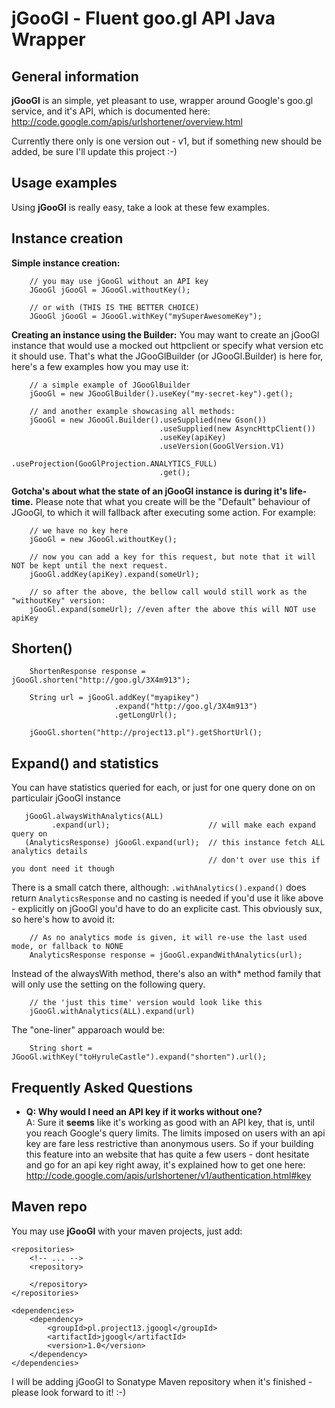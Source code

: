 jGooGl - Fluent goo.gl API Java Wrapper
=======================================
General information
-------------------
**jGooGl** is an simple, yet pleasant to use, wrapper around Google's goo.gl service, and it's API,
which is documented here: http://code.google.com/apis/urlshortener/overview.html

Currently there only is one version out - v1, but if something new should be added, be sure I'll update this project :-)

Usage examples
--------------
Using **jGooGl** is really easy, take a look at these few examples.

Instance creation
--------------
**Simple instance creation:**

        // you may use jGooGl without an API key
        JGooGl jGooGl = JGooGl.withoutKey();

        // or with (THIS IS THE BETTER CHOICE)
        JGooGl jGooGl = JGooGl.withKey("mySuperAwesomeKey");

**Creating an instance using the Builder:**
You may want to create an jGooGl instance that would use a mocked out httpclient or specify what version etc it should use.
That's what the JGooGlBuilder (or JGooGl.Builder) is here for, here's a few examples how you may use it:

        // a simple example of JGooGlBuilder
        jGooGl = new JGooGlBuilder().useKey("my-secret-key").get();

        // and another example showcasing all methods:
        jGooGl = new JGooGl.Builder().useSupplied(new Gson())
                                     .useSupplied(new AsyncHttpClient())
                                     .useKey(apiKey)
                                     .useVersion(GooGlVersion.V1)
                                     .useProjection(GooGlProjection.ANALYTICS_FULL)
                                     .get();

**Gotcha's about what the state of an jGooGl instance is during it's life-time.**
Please note that what you create will be the "Default" behaviour of JGooGl, to which it will fallback
after executing some action. For example:

        // we have no key here
        jGooGl = new JGooGl.withoutKey();

        // now you can add a key for this request, but note that it will NOT be kept until the next request.
        jGooGl.addKey(apiKey).expand(someUrl);

        // so after the above, the bellow call would still work as the "withoutKey" version:
        jGooGl.expand(someUrl); //even after the above this will NOT use apiKey

Shorten()
--------------

        ShortenResponse response = jGooGl.shorten("http://goo.gl/3X4m913");

        String url = jGooGl.addKey("myapikey")
                           .expand("http://goo.gl/3X4m913")
                           .getLongUrl();

        jGooGl.shorten("http://project13.pl").getShortUrl();

Expand() and statistics
--------------
You can have statistics queried for each, or just for one query done on on particulair jGooGl instance

       jGooGl.alwaysWithAnalytics(ALL)
             .expand(url);                      // will make each expand query on 
       (AnalyticsResponse) jGooGl.expand(url);  // this instance fetch ALL analytics details
                                                // don't over use this if you dont need it though

There is a small catch there, although: `.withAnalytics().expand()` does return `AnalyticsResponse`
and no casting is needed if you'd use it like above - explicitly on jGooGl you'd have to do an explicite cast.
This obviously sux, so here's how to avoid it:
       
        // As no analytics mode is given, it will re-use the last used mode, or fallback to NONE
        AnalyticsResponse response = jGooGl.expandWithAnalytics(url);

Instead of the alwaysWith method, there's also an with\* method family that will only use the setting on the following query.

        // the 'just this time' version would look like this
        jGooGl.withAnalytics(ALL).expand(url)

The "one-liner" apparoach would be:

        String short = JGooGl.withKey("toHyruleCastle").expand("shorten").url();

Frequently Asked Questions
--------------------------
- **Q: Why would I need an API key if it works without one? <br/>**
  A: Sure it **seems** like it's working as good with an API key,
  that is, until you reach Google's query limits. The limits imposed on users with an api key
  are fare less restrictive than anonymous users. So if your building this feature into an website
  that has quite a few users - dont hesitate and go for an api key right away, it's explained how to 
  get one here: http://code.google.com/apis/urlshortener/v1/authentication.html#key

Maven repo
----------
You may use **jGooGl** with your maven projects, just add:

    <repositories>
        <!-- ... -->
        <repository>

        </repository>
    </repositories>

    <dependencies>
        <dependency>
            <groupId>pl.project13.jgoogl</groupId>
            <artifactId>jgoogl</artifactId>
            <version>1.0</version>
        </dependency>
    </dependencies>


I will be adding jGooGl to Sonatype Maven repository when it's finished - please look forward to it! :-)
